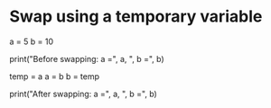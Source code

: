 # Swap using a temporary variable
a = 5
b = 10

print("Before swapping: a =", a, ", b =", b)

temp = a
a = b
b = temp

print("After swapping: a =", a, ", b =", b)
